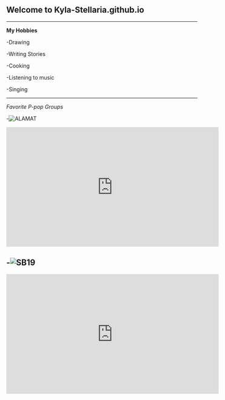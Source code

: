 ## Welcome to Kyla-Stellaria.github.io
---
**My Hobbies**

-Drawing

-Writing Stories

-Cooking

-Listening to music

-Singing

---
*Favorite  P-pop Groups*

-![ALAMAT](https://user-images.githubusercontent.com/118173958/202086306-d9aad824-0ca9-4524-8340-e37d9754fa64.png)

<iframe width="560" height="315" src="https://www.youtube.com/embed/XucmNt9OyDM" title="YouTube video player" frameborder="0" allow="accelerometer; autoplay; clipboard-write; encrypted-media; gyroscope; picture-in-picture" allowfullscreen></iframe>

-![SB19](https://user-images.githubusercontent.com/118173958/202086593-724103b6-86f8-43f4-8eed-feb751351ec8.png)
---

<iframe width="560" height="315" src="https://www.youtube.com/embed/9Fqszuma1zQ" title="YouTube video player" frameborder="0" allow="accelerometer; autoplay; clipboard-write; encrypted-media; gyroscope; picture-in-picture" allowfullscreen></iframe>
